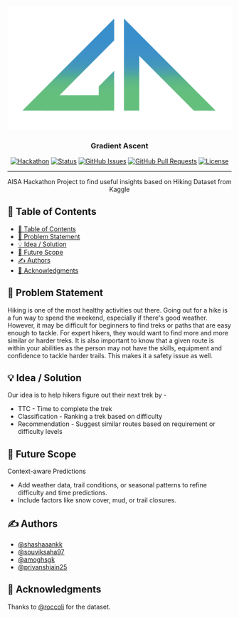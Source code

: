 <p align="center">
  <a href="" rel="noopener">
 <img src="images\logo_2.png" alt="Project logo"></a>
</p>
<h3 align="center">Gradient Ascent</h3>

<div align="center">

[![Hackathon](https://img.shields.io/badge/hackathon-AISA-orange.svg)](https://www.ki.uni-stuttgart.de/departments/ac/research/projects/AISA/)
[![Status](https://img.shields.io/badge/status-active-success.svg)]()
[![GitHub Issues](https://img.shields.io/github/issues/shashaaankk/GradientAscent.svg)](https://github.com/shashaaankk/GradientAscent)
[![GitHub Pull Requests](https://img.shields.io/github/issues-pr/shashaaankk/GradientAscent.svg)](https://github.com/shashaaankk/GradientAscent/pulls)
[![License](https://img.shields.io/badge/license-GPLv3.svg)](LICENSE.md)

</div>

---

<p align="center"> AISA Hackathon Project to find useful insights based on Hiking Dataset from Kaggle
    <br>
</p>

## 📝 Table of Contents

- [📝 Table of Contents](#-table-of-contents)
- [🧐 Problem Statement ](#-problem-statement-)
- [💡 Idea / Solution ](#-idea--solution-)
- [🚀 Future Scope ](#-future-scope-)
- [✍️ Authors ](#️-authors-)
- [🎉 Acknowledgments ](#-acknowledgments-)

## 🧐 Problem Statement <a name = "problem_statement"></a>

Hiking is one of the most healthy activities out there. Going out for a hike is a fun way to spend the weekend, especially if there's good weather. However, it may be difficult for beginners to find treks or paths that are easy enough to tackle. For expert hikers, they would want to find more and more similar or harder treks.
It is also important to know that a given route is within your abilities as the person may not have the skills, equipment and confidence to tackle harder trails. This makes it a safety issue as well.

## 💡 Idea / Solution <a name = "idea"></a>

Our idea is to help hikers figure out their next trek by -

- TTC - Time to complete the trek
- Classification - Ranking a trek based on difficulty
- Recommendation - Suggest similar routes based on requirement or difficulty levels

## 🚀 Future Scope <a name = "future_scope"></a>

Context-aware Predictions

- Add weather data, trail conditions, or seasonal patterns to refine difficulty and time predictions.
- Include factors like snow cover, mud, or trail closures.

## ✍️ Authors <a name = "authors"></a>

- [@shashaaankk](https://github.com/shashaaankk/)
- [@souviksaha97](https://github.com/souviksaha97/)
- [@amoghsgk](https://github.com/amoghsgk)
- [@priyanshjain25](https://github.com/priyanshjain25)

## 🎉 Acknowledgments <a name = "acknowledgments"></a>

Thanks to [@roccoli](https://www.kaggle.com/roccoli) for the dataset.

